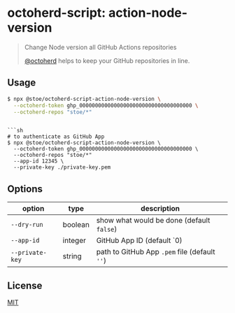 # octoherd-script: action-node-version

> Change Node version all GitHub Actions repositories
>
> [@octoherd](https://github.com/octoherd/) helps to keep your GitHub repositories in line.

## Usage

```sh
$ npx @stoe/octoherd-script-action-node-version \
  --octoherd-token ghp_000000000000000000000000000000000000 \
  --octoherd-repos "stoe/*"
```

````

```sh
# to authenticate as GitHub App
$ npx @stoe/octoherd-script-action-node-version \
  --octoherd-token ghp_000000000000000000000000000000000000 \
  --octoherd-repos "stoe/*"
  --app-id 12345 \
  --private-key ./private-key.pem
````

## Options

| option          | type    | description                                   |
| --------------- | ------- | --------------------------------------------- |
| `--dry-run`     | boolean | show what would be done (default `false`)     |
| `--app-id`      | integer | GitHub App ID (default `0)                    |
| `--private-key` | string  | path to GitHub App `.pem` file (default `''`) |

## License

[MIT](license)
